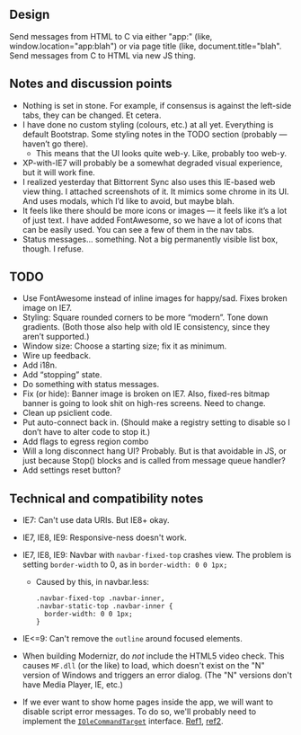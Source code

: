 ## Design

Send messages from HTML to C via either "app:" (like, window.location="app:blah") or via page title (like, document.title="blah".
Send messages from C to HTML via new JS thing.


## Notes and discussion points

* Nothing is set in stone. For example, if consensus is against the left-side tabs, they can be changed. Et cetera.
* I have done no custom styling (colours, etc.) at all yet. Everything is default Bootstrap. Some styling notes in the TODO section (probably — haven’t go there).
  - This means that the UI looks quite web-y. Like, probably too web-y.
* XP-with-IE7 will probably be a somewhat degraded visual experience, but it will work fine.
* I realized yesterday that Bittorrent Sync also uses this IE-based web view thing. I attached screenshots of it. It mimics some chrome in its UI. And uses modals, which I’d like to avoid, but maybe blah.
* It feels like there should be more icons or images — it feels like it’s a lot of just text. I have added FontAwesome, so we have a lot of icons that can be easily used. You can see a few of them in the nav tabs.
* Status messages… something. Not a big permanently visible list box, though. I refuse.


## TODO

* Use FontAwesome instead of inline images for happy/sad. Fixes broken image on IE7.
* Styling: Square rounded corners to be more “modern”. Tone down gradients. (Both those also help with old IE consistency, since they aren’t supported.)
* Window size: Choose a starting size; fix it as minimum.
* Wire up feedback.
* Add i18n.
* Add “stopping” state.
* Do something with status messages.
* Fix (or hide): Banner image is broken on IE7. Also, fixed-res bitmap banner is going to look shit on high-res screens. Need to change.
* Clean up psiclient code.
* Put auto-connect back in. (Should make a registry setting to disable so I don’t have to alter code to stop it.)
* Add flags to egress region combo
* Will a long disconnect hang UI? Probably. But is that avoidable in JS, or just because Stop() blocks and is called from message queue handler?
* Add settings reset button?

## Technical and compatibility notes

* IE7: Can't use data URIs. But IE8+ okay.
* IE7, IE8, IE9: Responsive-ness doesn't work.
* IE7, IE8, IE9: Navbar with `navbar-fixed-top` crashes view. The problem is setting `border-width` to 0, as in `border-width: 0 0 1px;`
  - Caused by this, in navbar.less:
    ```
    .navbar-fixed-top .navbar-inner,
    .navbar-static-top .navbar-inner {
      border-width: 0 0 1px;
    }
    ```
* IE<=9: Can't remove the `outline` around focused elements.

* When building Modernizr, do *not* include the HTML5 video check. This causes `MF.dll` (or the like) to load, which doesn't exist on the "N" version of Windows and triggers an error dialog. (The "N" versions don't have Media Player, IE, etc.)

* If we ever want to show home pages inside the app, we will want to disable script error messages. To do so, we'll probably need to implement the [`IOleCommandTarget`](https://msdn.microsoft.com/en-us/library/windows/desktop/ms683797%28v=vs.85%29.aspx) interface. [Ref1](https://groups.google.com/forum/#!topic/microsoft.public.inetsdk.programming.webbrowser_ctl/tE19dIF1uog), [ref2](https://support.microsoft.com/kb/261003).
